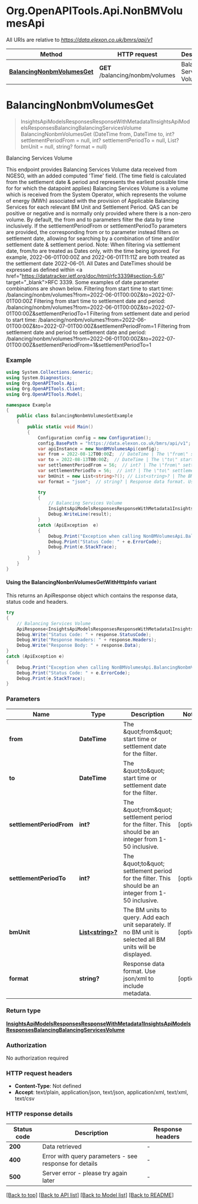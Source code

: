 # Org.OpenAPITools.Api.NonBMVolumesApi

All URIs are relative to *https://data.elexon.co.uk/bmrs/api/v1*

| Method | HTTP request | Description |
|--------|--------------|-------------|
| [**BalancingNonbmVolumesGet**](NonBMVolumesApi.md#balancingnonbmvolumesget) | **GET** /balancing/nonbm/volumes | Balancing Services Volume |

<a id="balancingnonbmvolumesget"></a>
# **BalancingNonbmVolumesGet**
> InsightsApiModelsResponsesResponseWithMetadata1InsightsApiModelsResponsesBalancingBalancingServicesVolume BalancingNonbmVolumesGet (DateTime from, DateTime to, int? settlementPeriodFrom = null, int? settlementPeriodTo = null, List<string>? bmUnit = null, string? format = null)

Balancing Services Volume

This endpoint provides Balancing Services Volume data received from NGESO, with an added computed 'Time' field.  (The time field is calculated from the settlement date & period and represents the earliest possible time for  for which the datapoint applies)                Balancing Services Volume is a volume which is received from the System Operator, which represents the volume  of energy (MWh) associated with the provision of Applicable Balancing Services for each relevant BM Unit and  Settlement Period.    QAS can be positive or negative and is normally only provided where there is a non-zero volume.                By default, the from and to parameters filter the data by time inclusively. If the settlementPeriodFrom or  settlementPeriodTo parameters are provided, the corresponding from or to parameter instead filters on settlement  date, allowing for searching by a combination of time and/or settlement date & settlement period.  Note: When filtering via settlement date, from/to are treated as Dates only, with the time being ignored. For  example, 2022-06-01T00:00Z and 2022-06-01T11:11Z are both treated as the settlement date 2022-06-01.                All Dates and DateTimes should be expressed as defined within  <a href=\"https://datatracker.ietf.org/doc/html/rfc3339#section-5.6\" target=\"_blank\">RFC 3339</a>.                Some examples of date parameter combinations are shown below.                Filtering from start time to start time:                    /balancing/nonbm/volumes?from=2022-06-01T00:00Z&to=2022-07-01T00:00Z                Filtering from start time to settlement date and period:                    /balancing/nonbm/volumes?from=2022-06-01T00:00Z&to=2022-07-01T00:00Z&settlementPeriodTo=1                Filtering from settlement date and period to start time:                    /balancing/nonbm/volumes?from=2022-06-01T00:00Z&to=2022-07-01T00:00Z&settlementPeriodFrom=1                Filtering from settlement date and period to settlement date and period:                    /balancing/nonbm/volumes?from=2022-06-01T00:00Z&to=2022-07-01T00:00Z&settlementPeriodFrom=1&settlementPeriodTo=1

### Example
```csharp
using System.Collections.Generic;
using System.Diagnostics;
using Org.OpenAPITools.Api;
using Org.OpenAPITools.Client;
using Org.OpenAPITools.Model;

namespace Example
{
    public class BalancingNonbmVolumesGetExample
    {
        public static void Main()
        {
            Configuration config = new Configuration();
            config.BasePath = "https://data.elexon.co.uk/bmrs/api/v1";
            var apiInstance = new NonBMVolumesApi(config);
            var from = 2022-08-12T00:00Z;  // DateTime | The \"from\" start time or settlement date for the filter.
            var to = 2022-08-13T00:00Z;  // DateTime | The \"to\" start time or settlement date for the filter.
            var settlementPeriodFrom = 56;  // int? | The \"from\" settlement period for the filter. This should be an integer from 1-50 inclusive. (optional) 
            var settlementPeriodTo = 56;  // int? | The \"to\" settlement period for the filter. This should be an integer from 1-50 inclusive. (optional) 
            var bmUnit = new List<string>?(); // List<string>? | The BM units to query. Add each unit separately. If no BM unit is selected all BM units will be displayed. (optional) 
            var format = "json";  // string? | Response data format. Use json/xml to include metadata. (optional) 

            try
            {
                // Balancing Services Volume
                InsightsApiModelsResponsesResponseWithMetadata1InsightsApiModelsResponsesBalancingBalancingServicesVolume result = apiInstance.BalancingNonbmVolumesGet(from, to, settlementPeriodFrom, settlementPeriodTo, bmUnit, format);
                Debug.WriteLine(result);
            }
            catch (ApiException  e)
            {
                Debug.Print("Exception when calling NonBMVolumesApi.BalancingNonbmVolumesGet: " + e.Message);
                Debug.Print("Status Code: " + e.ErrorCode);
                Debug.Print(e.StackTrace);
            }
        }
    }
}
```

#### Using the BalancingNonbmVolumesGetWithHttpInfo variant
This returns an ApiResponse object which contains the response data, status code and headers.

```csharp
try
{
    // Balancing Services Volume
    ApiResponse<InsightsApiModelsResponsesResponseWithMetadata1InsightsApiModelsResponsesBalancingBalancingServicesVolume> response = apiInstance.BalancingNonbmVolumesGetWithHttpInfo(from, to, settlementPeriodFrom, settlementPeriodTo, bmUnit, format);
    Debug.Write("Status Code: " + response.StatusCode);
    Debug.Write("Response Headers: " + response.Headers);
    Debug.Write("Response Body: " + response.Data);
}
catch (ApiException e)
{
    Debug.Print("Exception when calling NonBMVolumesApi.BalancingNonbmVolumesGetWithHttpInfo: " + e.Message);
    Debug.Print("Status Code: " + e.ErrorCode);
    Debug.Print(e.StackTrace);
}
```

### Parameters

| Name | Type | Description | Notes |
|------|------|-------------|-------|
| **from** | **DateTime** | The \&quot;from\&quot; start time or settlement date for the filter. |  |
| **to** | **DateTime** | The \&quot;to\&quot; start time or settlement date for the filter. |  |
| **settlementPeriodFrom** | **int?** | The \&quot;from\&quot; settlement period for the filter. This should be an integer from 1-50 inclusive. | [optional]  |
| **settlementPeriodTo** | **int?** | The \&quot;to\&quot; settlement period for the filter. This should be an integer from 1-50 inclusive. | [optional]  |
| **bmUnit** | [**List&lt;string&gt;?**](string.md) | The BM units to query. Add each unit separately. If no BM unit is selected all BM units will be displayed. | [optional]  |
| **format** | **string?** | Response data format. Use json/xml to include metadata. | [optional]  |

### Return type

[**InsightsApiModelsResponsesResponseWithMetadata1InsightsApiModelsResponsesBalancingBalancingServicesVolume**](InsightsApiModelsResponsesResponseWithMetadata1InsightsApiModelsResponsesBalancingBalancingServicesVolume.md)

### Authorization

No authorization required

### HTTP request headers

 - **Content-Type**: Not defined
 - **Accept**: text/plain, application/json, text/json, application/xml, text/xml, text/csv


### HTTP response details
| Status code | Description | Response headers |
|-------------|-------------|------------------|
| **200** | Data retrieved |  -  |
| **400** | Error with query parameters - see response for details |  -  |
| **500** | Server error - please try again later |  -  |

[[Back to top]](#) [[Back to API list]](../README.md#documentation-for-api-endpoints) [[Back to Model list]](../README.md#documentation-for-models) [[Back to README]](../README.md)

